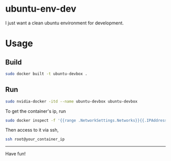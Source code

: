 # ubuntu-env-dev
I just want a clean ubuntu environment for development. 


# Usage

## Build
```sh
sudo docker built -t ubuntu-devbox .
```

## Run
```sh
sudo nvidia-docker -itd --name ubuntu-devbox ubuntu-devbox
```

To get the container's ip, run
```sh
sudo docker inspect -f '{{range .NetworkSettings.Networks}}{{.IPAddress}}{{end}}' ubuntu-devbox
```

Then access to it via ssh,
```sh
ssh root@your_container_ip
```

---
Have fun!